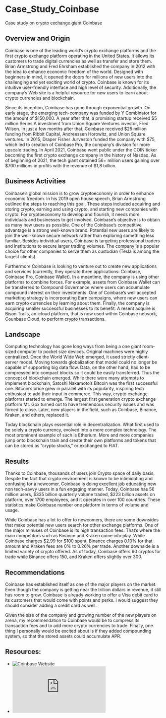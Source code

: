 # Case_Study_Coinbase
Case study on crypto exchange giant Coinbase

## Overview and Origin

Coinbase is one of the leading world’s crypto exchange platforms and the first crypto exchange platform operating in the United States. It allows its customers to trade digital currencies as well as transfer and store them. Brian Armstrong and Fred Ehrsham established the company in 2012 with the idea to enhance economic freedom of the world. Designed with beginners in mind, it opened the doors for millions of new users into the challenging and yet exciting world of crypto. Coinbase is known for its intuitive user-friendly interface and high level of security. Additionally, the company’s Web site is a helpful resource for new users to learn about crypto currencies and blockchain. 
 
Since its inception, Coinbase has gone through exponential growth. On early stage, the emerging tech-company was funded by Y Combinator for the amount of $150,000. A year after that, a promising startup received $5 million Series A investment from Union Square Ventures investor, Fred Wilson. In just a few months after that, Coinbase received $25 million funding from Ribbit Capital, Andreessen Horowitz, and Union Square ventures. In 2015, Draper Fisher Jurveston funded the company with $75, which led to creation of Coinbase Pro, the company’s division for more upscale trading. In April 2021, Coinbase went public under the COIN ticker becoming the first crypto exchange company in the history of Nasdaq. As of beginning of 2021, the tech giant obtained 56+ million users gaining over $700 millions in profits with the revenue of $1,8 billion.  

## Business Activities

Coinbase’s global mission is to grow cryptoeconomy in order to enhance economic freedom. In his 2019 open house speech, Brian Armstrong outlined the steps to reaching this goal. These steps included acquiring and storing crypto, earning and using crypto, and starting new companies with crypto.
For cryptoeconomy to develop and flourish, it needs more individuals and businesses to get involved. Coinbase’s objective is to obtain as many new users as possible. One of the Coinbase’s competitive advantage is a strong well-known brand. Potential new users are likely to join the well-known secure network rather than exploring something less familiar. Besides individual users, Coinbase is targeting professional traders and institutions to secure larger trading volumes. The company is a popular choice for other companies to serve them as custodian (Tesla is among the largest clients).

Furthermore Coinbase is looking to venture out to create new applications and services (currently, they operate three applications: Coinbase, Coinbase Pro, Coinbase Wallet). In a meantime, the company is using other platforms to combine forces. For example, assets from Coinbase Wallet can be transferred to Compound Governance where users can accumulate compound interest on their investments. One of Coinbase’s well accepted marketing strategy is incorporating Earn campaigns, where new users can earn crypto currencies by learning about them. Finally, the company is acquiring smaller successful businesses to its benefit. A resent acquire is Bison Trails, an icloud platform, that is now used within Coinbase network, Counbase Cloud, to perform crypto transactions. 

## Landscape

Computing technology has gone long ways from being a one giant room-sized computer to pocket size devices. Original machines were highly centralized. Once the World Wide Web emerged, it used strictly client-server model. Moving towards globalization that model could no longer be capable of supporting big data flow. Data, on the other hand, had to be compressed into compact blocks so it could be easily transferred. Thus the concept of blockchain emerged. While there were many attempts to implement blockchain, Satoshi Nakamoto’s Bitcoin was the first successful one. Bitcoin’s price grew in parallel with its popularity, inspiring tech enthusiast to add their input in commerce. This way, crypto exchange platforms started to emerge. The largest first generation crypto exchange platform Mt. Gox turned out to have tremendous security issues and was forced to close. Later, new players in the field, such as Coinbase, Binance, Kraken, and others, replaced it.

Today blockchain plays essential role in decentralization. What first used to be solely a crypto currency, evolved into a more complex technology. The most prominent example of such is Etherium. More and more companies jump onto blockchain train and create their own platforms and tokens that can be stored as “crypto stocks,” or exchanged to FIAT. 

## Results

Thanks to Coinbase, thousands of users join Crypto space of daily basis. Despite the fact that crypto environment is known to be intimidating and confusing for a newcomer, Coinbase is doing excellent job educating new non tech-savvy users in a fun engaging manner. Today, Coinbase has 56 million users, $335 billion quarterly volume traded, $223 billion assets on platform, over 1700 employees, and it operates in over 100 countries. These statistics make Coinbase number one platform in terms of volume and usage.

While Coinbase has a lot to offer to newcomers, there are some downsides that make potential new users search for other exchange platforms. One of the major minuses of Coinbase is its high transaction fees. That’s where the main competitors such as Binance and Kraken come into play. While Coinbase charges $2.99 for $100 spent, Binance charges 0.10% for that amount and Kraken fees are 0% to 0.26% per trade. Another downside is a limited variety of crypto offered. As of today, Coinbase offers 60 cryptos for trade while Binance offers 150, and Kraken offers slightly over 300. 

## Recommendations

Coinbase has established itself as one of the major players on the market. Even though the company is getting near the trillion dollars in revenue, it still has room to grow. Coinbase is already working to offer a Visa debit card to its customers that would come with points and perks. I would suggest they should consider adding a credit card as well.

Given the size of the company and growing number of the new players on arena, my recommendation to Coinbase would be to compress its transaction fees and to add more crypto currencies to trade. Finally, one thing I personally would be excited about is if they added compounding system, so that the stored assets could accumulate APR.


## Resources:

* ![Coinbase Website](https://www.coinbase.com/about)
* ![Coinbase 1 Q Shareholder Letter](https://s27.q4cdn.com/397450999/files/doc_financials/2021/q1/Q1'21-COIN-Shareholder-Letter.pdf)
